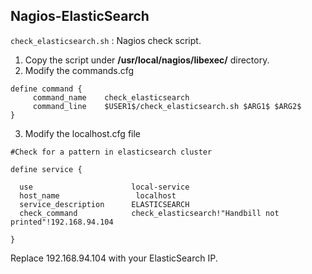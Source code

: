 
## Nagios-ElasticSearch

`check_elasticsearch.sh` : Nagios check script.

1) Copy the script under **/usr/local/nagios/libexec/** directory.
2) Modify the commands.cfg

```
define command {
     command_name    check_elasticsearch
     command_line    $USER1$/check_elasticsearch.sh $ARG1$ $ARG2$
}
```
3) Modify the localhost.cfg file

```
#Check for a pattern in elasticsearch cluster

define service {

  use                      local-service
  host_name                 localhost
  service_description      ELASTICSEARCH
  check_command            check_elasticsearch!"Handbill not printed"!192.168.94.104

}
```
Replace 192.168.94.104 with your ElasticSearch IP.


